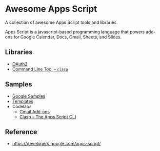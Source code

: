 # Awesome Apps Script

A collection of awesome Apps Script tools and libraries.

Apps Script is a javascript-based programming language that powers add-ons for Google Calendar, Docs, Gmail, Sheets, and Slides.

## Libraries

- [OAuth2](https://github.com/googlesamples/apps-script-oauth2)
- [Command Line Tool – `clasp`](https://github.com/google/clasp)

## Samples

- [Google Samples](https://github.com/googlesamples/apps-script)
- [Templates](https://github.com/googlesamples/apps-script-templates)
- Codelabs
  - [Gmail Add-ons](https://g.co/codelabs/gmail-add-ons)
  - [Clasp – The Apps Script CLI](https://g.co/codelabs/clasp)

## Reference

- https://developers.google.com/apps-script/

